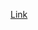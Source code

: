 [Link](https://www.digitalocean.com/community/tutorials/how-to-install-and-use-docker-on-ubuntu-20-04)
